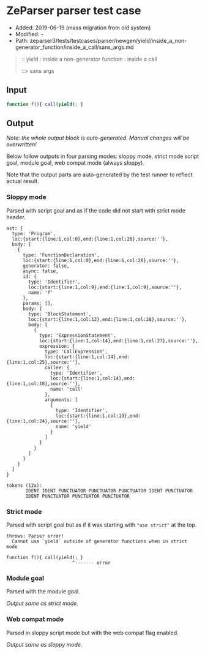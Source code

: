 # ZeParser parser test case

- Added: 2019-06-19 (mass migration from old system)
- Modified: -
- Path: zeparser3/tests/testcases/parser/newgen/yield/inside_a_non-generator_function/inside_a_call/sans_args.md

> :: yield : inside a non-generator function : inside a call
>
> ::> sans args

## Input

`````js
function f(){ call(yield); }
`````

## Output

_Note: the whole output block is auto-generated. Manual changes will be overwritten!_

Below follow outputs in four parsing modes: sloppy mode, strict mode script goal, module goal, web compat mode (always sloppy).

Note that the output parts are auto-generated by the test runner to reflect actual result.

### Sloppy mode

Parsed with script goal and as if the code did not start with strict mode header.

`````
ast: {
  type: 'Program',
  loc:{start:{line:1,col:0},end:{line:1,col:28},source:''},
  body: [
    {
      type: 'FunctionDeclaration',
      loc:{start:{line:1,col:0},end:{line:1,col:28},source:''},
      generator: false,
      async: false,
      id: {
        type: 'Identifier',
        loc:{start:{line:1,col:9},end:{line:1,col:9},source:''},
        name: 'f'
      },
      params: [],
      body: {
        type: 'BlockStatement',
        loc:{start:{line:1,col:12},end:{line:1,col:28},source:''},
        body: [
          {
            type: 'ExpressionStatement',
            loc:{start:{line:1,col:14},end:{line:1,col:27},source:''},
            expression: {
              type: 'CallExpression',
              loc:{start:{line:1,col:14},end:{line:1,col:25},source:''},
              callee: {
                type: 'Identifier',
                loc:{start:{line:1,col:14},end:{line:1,col:18},source:''},
                name: 'call'
              },
              arguments: [
                {
                  type: 'Identifier',
                  loc:{start:{line:1,col:19},end:{line:1,col:24},source:''},
                  name: 'yield'
                }
              ]
            }
          }
        ]
      }
    }
  ]
}

tokens (12x):
       IDENT IDENT PUNCTUATOR PUNCTUATOR PUNCTUATOR IDENT PUNCTUATOR
       IDENT PUNCTUATOR PUNCTUATOR PUNCTUATOR
`````

### Strict mode

Parsed with script goal but as if it was starting with `"use strict"` at the top.

`````
throws: Parser error!
  Cannot use `yield` outside of generator functions when in strict mode

function f(){ call(yield); }
                        ^------- error
`````


### Module goal

Parsed with the module goal.

_Output same as strict mode._

### Web compat mode

Parsed in sloppy script mode but with the web compat flag enabled.

_Output same as sloppy mode._
